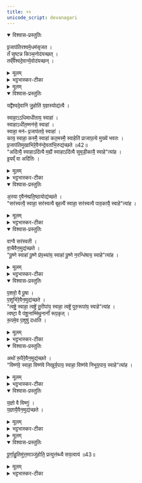 ```yaml
---
title: ११
unicode_script: devanagari
---
```

<details open><summary>विश्वास-प्रस्तुतिः</summary>

प्र॒जाप॑तिरश्वमे॒धम॑सृजत ।  
तँ सृ॒ष्टन्न किञ्च॒नोद॑यच्छत् ।  
तव्ँवै॑श्वदे॒वान्ये॒वोद॑यच्छन् ।  
</details>

<details><summary>मूलम्</summary>

प्र॒जाप॑तिरश्वमे॒धम॑सृजत ।  
तँ सृ॒ष्टन्न किञ्च॒नोद॑यच्छत् ।  
तव्ँवै॑श्वदे॒वान्ये॒वोद॑यच्छन् ।  
</details>

<details><summary>भट्टभास्कर-टीका</summary>

1प्रजापतिरश्वमेधमित्वादि ॥ उद्यमनं सृष्टस्योद्घारणम् । वैश्वदेवान्येव तं सृष्टं अश्वमेधं उद्यन्तुं अशक्नुवन्, नान्यत्किंचन ।  
</details>


<details><summary>मूलम्</summary>

यद्वै॑श्वदे॒वानि॑ जु॒होति॑ ।  
य॒ज्ञस्योद्य॑त्यै ।  
</details>

<details open><summary>विश्वास-प्रस्तुतिः</summary>

यद्वै॑श्वदे॒वानि॑ जु॒होति॑  य॒ज्ञस्योद्य॑त्यै ।  

स्वाहा॒ऽऽधिमाधी॑ताय॒ स्वाहा॑ ।  
स्वाहाऽधी॑त॒म्मन॑से॒ स्वाहा॑ ।  
स्वाहा॒ मन॑ᳶ प्र॒जाप॑तये॒ स्वाहा॑ ।  
काय॒ स्वाहा॒ कस्मै॒ स्वाहा॑ कत॒मस्मै॒ स्वाहेति॑ प्राजाप॒त्ये मुख्ये॑ भवतः ।  
प्र॒जाप॑तिमुखाभिरे॒वैन॑न्दे॒वता॑भि॒रुद्य॑च्छते ॥42॥  
"अदि॑त्यै॒ स्वाहाऽदि॑त्यै म॒ह्यै॑ स्वाहाऽदि॑त्यै सुमृडी॒कायै॒ स्वाहे"त्या॑ह ।  
इ॒यव्ँ वा अदि॑तिः ।  
</details>

<details><summary>मूलम्</summary>

यद्वै॑श्वदे॒वानि॑ जु॒होति॑  य॒ज्ञस्योद्य॑त्यै ।  

स्वाहा॒ऽऽधिमाधी॑ताय॒ स्वाहा॑ ।  
स्वाहाऽधी॑त॒म्मन॑से॒ स्वाहा॑ ।  
स्वाहा॒ मन॑ᳶ प्र॒जाप॑तये॒ स्वाहा॑ ।  
काय॒ स्वाहा॒ कस्मै॒ स्वाहा॑ कत॒मस्मै॒ स्वाहेति॑ प्राजाप॒त्ये मुख्ये॑ भवतः ।  
प्र॒जाप॑तिमुखाभिरे॒वैन॑न्दे॒वता॑भि॒रुद्य॑च्छते ॥42॥  
"अदि॑त्यै॒ स्वाहाऽदि॑त्यै म॒ह्यै॑ स्वाहाऽदि॑त्यै सुमृडी॒कायै॒ स्वाहे"त्या॑ह ।  
इ॒यव्ँ वा अदि॑तिः ।  
</details>

<details><summary>भट्टभास्कर-टीका</summary>

यदित्यादि गतम् । प्राजापत्ये प्रजापतिदेवत्ये द्वे त्रिके मुख्ये मुखभवे भवतः । तत्र मन्त्रेष्वाम्नाते अपि पठित्वैवं दर्शयति त्रिकाणि । तत्राधीतादिभिः षड्भिः पदैः अवस्थाभेदेन प्रजापतिरेवोच्यते । तेन प्रजापतिमुखाभिः प्रजापतिप्रभृतिभिः देवताभिः अश्वमेधं उद्यच्छते उद्भूतसामर्थ्यमारभते ॥
</details>

<details open><summary>विश्वास-प्रस्तुतिः</summary>

अ॒स्या ए॒वैन॑म्प्रति॒ष्ठायोद्य॑च्छते ।  
"सर॑स्वत्यै॒ स्वाहा॒ सर॑स्वत्यै बृह॒त्यै॑ स्वाहा॒ सर॑स्वत्यै पाव॒कायै॒ स्वाहे"त्या॑ह ।  
</details>

<details><summary>मूलम्</summary>

अ॒स्या ए॒वैन॑म्प्रति॒ष्ठायोद्य॑च्छते ।  
"सर॑स्वत्यै॒ स्वाहा॒ सर॑स्वत्यै बृह॒त्यै॑ स्वाहा॒ सर॑स्वत्यै पाव॒कायै॒ स्वाहे"त्या॑ह ।  
</details>

<details><summary>भट्टभास्कर-टीका</summary>

2अस्या एवेति ॥ प्रतिष्ठाय प्रतिष्ठालाभेन अस्याः पृथिव्याः एनं अश्वमेधं उद्यच्छते ॥
</details>

<details open><summary>विश्वास-प्रस्तुतिः</summary>

वाग्वै सर॑स्वती ।  
वा॒चैवैन॒मुद्य॑च्छते ।  
"पू॒ष्णे स्वाहा॑ पू॒ष्णे प्र॑प॒थ्या॑य॒ स्वाहा॑ पू॒ष्णे न॒रन्धि॑षाय॒ स्वाहे"त्या॑ह ।  
</details>

<details><summary>मूलम्</summary>

वाग्वै सर॑स्वती ।  
वा॒चैवैन॒मुद्य॑च्छते ।  
"पू॒ष्णे स्वाहा॑ पू॒ष्णे प्र॑प॒थ्या॑य॒ स्वाहा॑ पू॒ष्णे न॒रन्धि॑षाय॒ स्वाहे"त्या॑ह ।  
</details>

<details><summary>भट्टभास्कर-टीका</summary>

3वाग्वा इत्यादि ॥ गतम् ॥
</details>

<details open><summary>विश्वास-प्रस्तुतिः</summary>

प॒शवो॒ वै पू॒षा ।  
प॒शुभि॑रे॒वैन॒मुद्य॑च्छते ।  
"त्वष्ट्रे॒ स्वाहा॒ त्वष्ट्रे॑ तु॒रीपा॑य॒ स्वाहा॒ त्वष्ट्रे॑ पुरु॒रूपा॑य॒ स्वाहे"त्या॑ह ।  
त्वष्टा॒ वै प॑शू॒नाम्मि॑थु॒नानाँ॑ रूप॒कृत् ।  
रू॒पमे॒व प॒शुषु॑ दधाति ।  
</details>

<details><summary>मूलम्</summary>

प॒शवो॒ वै पू॒षा ।  
प॒शुभि॑रे॒वैन॒मुद्य॑च्छते ।  
"त्वष्ट्रे॒ स्वाहा॒ त्वष्ट्रे॑ तु॒रीपा॑य॒ स्वाहा॒ त्वष्ट्रे॑ पुरु॒रूपा॑य॒ स्वाहे"त्या॑ह ।  
त्वष्टा॒ वै प॑शू॒नाम्मि॑थु॒नानाँ॑ रूप॒कृत् ।  
रू॒पमे॒व प॒शुषु॑ दधाति ।  
</details>

<details><summary>भट्टभास्कर-टीका</summary>

4पशवो वै पूषेति ॥ तत्सिद्धिहेतुत्वात् ॥
</details>

<details open><summary>विश्वास-प्रस्तुतिः</summary>

अथो॑ रू॒पैरे॒वैन॒मुद्य॑च्छते ।  
"विष्ण॑वे॒ स्वाहा॒ विष्ण॑वे निखुर्य॒पाय॒ स्वाहा॒ विष्ण॑वे निभूय॒पाय॒ स्वाहे"त्या॑ह ।  
</details>

<details><summary>मूलम्</summary>

अथो॑ रू॒पैरे॒वैन॒मुद्य॑च्छते ।  
"विष्ण॑वे॒ स्वाहा॒ विष्ण॑वे निखुर्य॒पाय॒ स्वाहा॒ विष्ण॑वे निभूय॒पाय॒ स्वाहे"त्या॑ह ।  
</details>

<details><summary>भट्टभास्कर-टीका</summary>

5रूपैरिति ॥ प्रशस्ता गुणा रूपाणि ॥
</details>

<details open><summary>विश्वास-प्रस्तुतिः</summary>

य॒ज्ञो वै विष्णुः॑ ।  
य॒ज्ञायै॒वैन॒मुद्य॑च्छते ।  
</details>

<details><summary>मूलम्</summary>

य॒ज्ञो वै विष्णुः॑ ।  
य॒ज्ञायै॒वैन॒मुद्य॑च्छते ।  
</details>

<details><summary>भट्टभास्कर-टीका</summary>

6यज्ञो वा इति ॥ सर्वयज्ञाधारत्वात् ताच्छब्द्यम् । यज्ञाय सर्वयज्ञाधाराय यज्ञं इष्टं प्राप्तुं अश्वमेधं उद्यच्छते ॥
</details>


<details><summary>मूलम्</summary>

पू॒र्णा॒हु॒तिमु॑त्त॒माञ्जु॑होति ।  
प्रत्युत्त॑ब्ध्यै सय॒त्वाय॑ ॥43॥
</details>

<details open><summary>विश्वास-प्रस्तुतिः</summary>

पू॒र्णा॒हु॒तिमु॑त्त॒माञ्जु॑होति॒ प्रत्युत्त॑ब्ध्यै सय॒त्वाय॑ ॥43॥  
</details>

<details><summary>मूलम्</summary>

पू॒र्णा॒हु॒तिमु॑त्त॒माञ्जु॑होति॒ प्रत्युत्त॑ब्ध्यै सय॒त्वाय॑ ॥43॥  
</details>

<details><summary>भट्टभास्कर-टीका</summary>

7पूर्णाहुतिः उत्तमा उद्यतस्य यज्ञस्य प्रत्युत्तब्ध्यै प्रत्युत्तम्भनाय भवति, सयत्वाय च भवति । षिञ् बन्धने । उत्तम्भनदण्डाग्रं सयः येन गृहीतमाधेयं न पतति ॥



इति तैत्तिरीये ब्राह्मणे तृतीयेऽष्टके अष्टमप्रपाठके एकादशोऽनुवाकः ॥  

</details>

